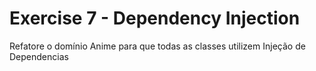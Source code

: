 # Exercise 7 - Dependency Injection

Refatore o domínio Anime para que todas as classes utilizem Injeção de Dependencias